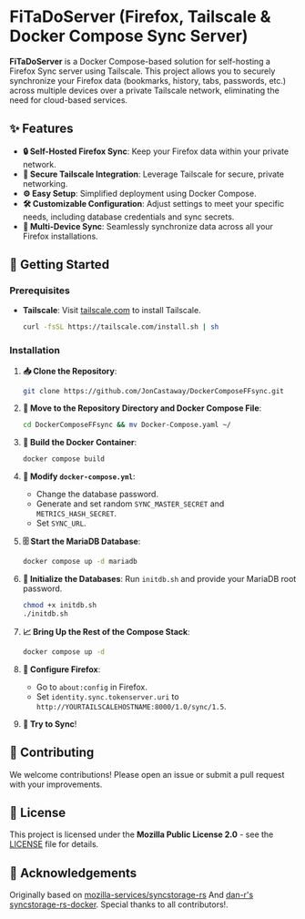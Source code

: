 # FiTaDoServer (Firefox, Tailscale & Docker Compose Sync Server)

**FiTaDoServer** is a Docker Compose-based solution for self-hosting a Firefox Sync server using Tailscale. This project allows you to securely synchronize your Firefox data (bookmarks, history, tabs, passwords, etc.) across multiple devices over a private Tailscale network, eliminating the need for cloud-based services.

## ✨ Features

- **🔒 Self-Hosted Firefox Sync**: Keep your Firefox data within your private network.
- **🔐 Secure Tailscale Integration**: Leverage Tailscale for secure, private networking.
- **⚙️ Easy Setup**: Simplified deployment using Docker Compose.
- **🛠 Customizable Configuration**: Adjust settings to meet your specific needs, including database credentials and sync secrets.
- **📱 Multi-Device Sync**: Seamlessly synchronize data across all your Firefox installations.

## 🚀 Getting Started

### Prerequisites

- **Tailscale**: Visit [tailscale.com](https://tailscale.com/download) to install Tailscale.

    ```sh
    curl -fsSL https://tailscale.com/install.sh | sh
    ```

### Installation

1. **📥 Clone the Repository**:
    ```sh
    git clone https://github.com/JonCastaway/DockerComposeFFsync.git
    ```

2. **📂 Move to the Repository Directory and Docker Compose File**:
    ```sh
    cd DockerComposeFFsync && mv Docker-Compose.yaml ~/
    ```

3. **🔧 Build the Docker Container**:
    ```sh
    docker compose build
    ```

4. **📝 Modify `docker-compose.yml`**:
    - Change the database password.
    - Generate and set random `SYNC_MASTER_SECRET` and `METRICS_HASH_SECRET`.
    - Set `SYNC_URL`.

5. **🗄 Start the MariaDB Database**:
    ```sh
    docker compose up -d mariadb
    ```

6. **🔧 Initialize the Databases**: Run `initdb.sh` and provide your MariaDB root password.
    ```sh
    chmod +x initdb.sh
    ./initdb.sh
    ```

7. **📈 Bring Up the Rest of the Compose Stack**:
    ```sh
    docker compose up -d
    ```

8. **🦊 Configure Firefox**:
    - Go to `about:config` in Firefox.
    - Set `identity.sync.tokenserver.uri` to `http://YOURTAILSCALEHOSTNAME:8000/1.0/sync/1.5`.

9. **🚀 Try to Sync**!

## 🤝 Contributing

We welcome contributions! Please open an issue or submit a pull request with your improvements.

## 📜 License

This project is licensed under the **Mozilla Public License 2.0** - see the [LICENSE](LICENSE) file for details.

## 📝 Acknowledgements

Originally based on [mozilla-services/syncstorage-rs](https://github.com/mozilla-services/syncstorage-rs)
And [dan-r's syncstorage-rs-docker](https://github.com/dan-r/syncstorage-rs-docker). Special thanks to all contributors!.
